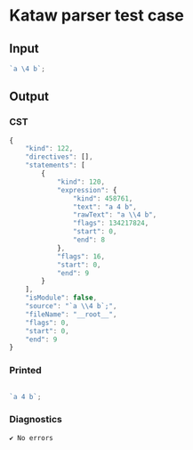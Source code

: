 # Kataw parser test case

## Input

`````js
`a \4 b`;
`````

## Output

### CST

```javascript
{
    "kind": 122,
    "directives": [],
    "statements": [
        {
            "kind": 120,
            "expression": {
                "kind": 458761,
                "text": "a 4 b",
                "rawText": "a \\4 b",
                "flags": 134217824,
                "start": 0,
                "end": 8
            },
            "flags": 16,
            "start": 0,
            "end": 9
        }
    ],
    "isModule": false,
    "source": "`a \\4 b`;",
    "fileName": "__root__",
    "flags": 0,
    "start": 0,
    "end": 9
}
```

### Printed

```javascript

`a 4 b`;
```

### Diagnostics

```javascript
✔ No errors
```

